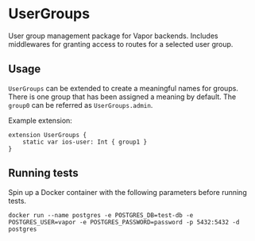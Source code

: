 # UserGroups

User group management package for Vapor backends. Includes middlewares for granting access to routes for a selected user group. 


## Usage 

`UserGroups` can be extended to create a meaningful names for groups. There is one group that has been assigned a meaning by default. The `group0` can be referred as `UserGroups.admin`. 

Example extension: 
```
extension UserGroups {
    static var ios-user: Int { group1 }
}
```

## Running tests

Spin up a Docker container with the following parameters before running tests.
```
docker run --name postgres -e POSTGRES_DB=test-db -e POSTGRES_USER=vapor -e POSTGRES_PASSWORD=password -p 5432:5432 -d postgres
```

